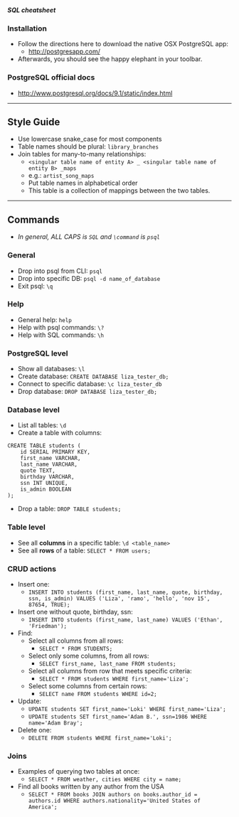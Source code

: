 ##### SQL cheatsheet


### Installation
- Follow the directions here to download the native OSX PostgreSQL app:
  - http://postgresapp.com/
- Afterwards, you should see the happy elephant in your toolbar.

### PostgreSQL official docs
- http://www.postgresql.org/docs/9.1/static/index.html



---

## Style Guide
- Use lowercase snake_case for most components
- Table names should be plural: `library_branches`
- Join tables for many-to-many relationships:
  - `<singular table name of entity A> _ <singular table name of entity B> _maps`
  - e.g.: `artist_song_maps`
  - Put table names in alphabetical order
  - This table is a collection of mappings between the two tables.


---
## Commands

- *In general, ALL CAPS is `SQL` and `\command` is `psql`*

### General
- Drop into psql from CLI: `psql`
- Drop into specific DB: `psql -d name_of_database`
- Exit psql: `\q`


### Help
- General help: `help`
- Help with psql commands: `\?`
- Help with SQL commands: `\h`


### PostgreSQL level
- Show all databases: `\l`
- Create database: `CREATE DATABASE liza_tester_db;`
- Connect to specific database: `\c liza_tester_db`
- Drop database: `DROP DATABASE liza_tester_db;`


### Database level
- List all tables: `\d`
- Create a table with columns:
```
CREATE TABLE students (
    id SERIAL PRIMARY KEY,
    first_name VARCHAR,
    last_name VARCHAR,
    quote TEXT,
    birthday VARCHAR,
    ssn INT UNIQUE,
    is_admin BOOLEAN
);
```
- Drop a table: `DROP TABLE students;`


### Table level
- See all **columns** in a specific table: `\d <table_name>`
- See all **rows** of a table: `SELECT * FROM users;`

### CRUD actions
- Insert one:
  - `INSERT INTO students (first_name, last_name, quote, birthday, ssn, is_admin) VALUES ('Liza', 'ramo', 'hello', 'nov 15', 87654, TRUE);`
- Insert one without quote, birthday, ssn:
  - `INSERT INTO students (first_name, last_name) VALUES ('Ethan', 'Friedman');`
- Find:
  - Select all columns from all rows:
    - `SELECT * FROM STUDENTS;`
  - Select only some columns, from all rows:
    - `SELECT first_name, last_name FROM students;`
  - Select all columns from row that meets specific criteria:
    - `SELECT * FROM students WHERE first_name='Liza';`
  - Select some columns from certain rows:
    - `SELECT name FROM students WHERE id=2;`
- Update:
  - `UPDATE students SET first_name='Loki' WHERE first_name='Liza';`
  - `UPDATE students SET first_name='Adam B.', ssn=1986 WHERE name='Adam Bray';`
- Delete one:
  - `DELETE FROM students WHERE first_name='Loki';`

### Joins
- Examples of querying two tables at once:
  - `SELECT * FROM weather, cities WHERE city = name;`
- Find all books written by any author from the USA
  - `SELECT * FROM books JOIN authors on books.author_id = authors.id WHERE authors.nationality='United States of America';`
